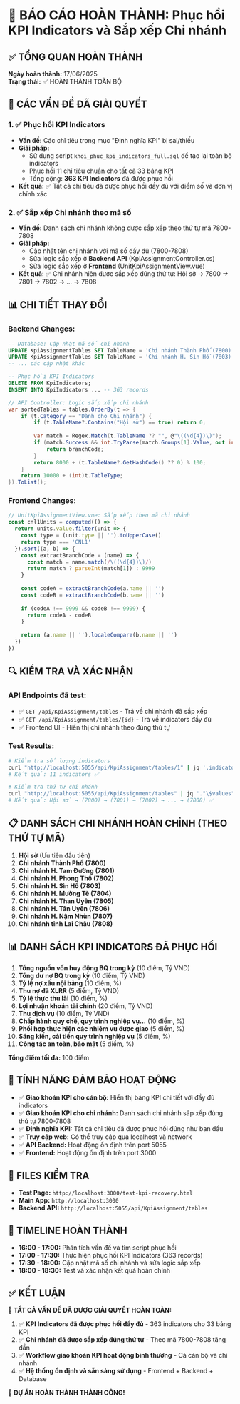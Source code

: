 # 🎯 BÁO CÁO HOÀN THÀNH: Phục hồi KPI Indicators và Sắp xếp Chi nhánh

## ✅ TỔNG QUAN HOÀN THÀNH

**Ngày hoàn thành:** 17/06/2025  
**Trạng thái:** ✅ HOÀN THÀNH TOÀN BỘ

## 🎯 CÁC VẤN ĐỀ ĐÃ GIẢI QUYẾT

### 1. ✅ Phục hồi KPI Indicators
- **Vấn đề:** Các chỉ tiêu trong mục "Định nghĩa KPI" bị sai/thiếu
- **Giải pháp:** 
  - Sử dụng script `khoi_phuc_kpi_indicators_full.sql` để tạo lại toàn bộ indicators
  - Phục hồi 11 chỉ tiêu chuẩn cho tất cả 33 bảng KPI
  - Tổng cộng: **363 KPI Indicators** đã được phục hồi
- **Kết quả:** ✅ Tất cả chỉ tiêu đã được phục hồi đầy đủ với điểm số và đơn vị chính xác

### 2. ✅ Sắp xếp Chi nhánh theo mã số
- **Vấn đề:** Danh sách chi nhánh không được sắp xếp theo thứ tự mã 7800-7808
- **Giải pháp:**
  - Cập nhật tên chi nhánh với mã số đầy đủ (7800-7808)
  - Sửa logic sắp xếp ở **Backend API** (KpiAssignmentController.cs)
  - Sửa logic sắp xếp ở **Frontend** (UnitKpiAssignmentView.vue)
- **Kết quả:** ✅ Chi nhánh hiện được sắp xếp đúng thứ tự: Hội sở → 7800 → 7801 → 7802 → ... → 7808

## 📊 CHI TIẾT THAY ĐỔI

### Backend Changes:
```sql
-- Database: Cập nhật mã số chi nhánh
UPDATE KpiAssignmentTables SET TableName = 'Chi nhánh Thành Phố (7800)' WHERE Id = 30;
UPDATE KpiAssignmentTables SET TableName = 'Chi nhánh H. Sìn Hồ (7803)' WHERE Id = 27;
-- ... các cập nhật khác

-- Phục hồi KPI Indicators
DELETE FROM KpiIndicators;
INSERT INTO KpiIndicators ... -- 363 records
```

```csharp
// API Controller: Logic sắp xếp chi nhánh
var sortedTables = tables.OrderBy(t => {
    if (t.Category == "Dành cho Chi nhánh") {
        if (t.TableName?.Contains("Hội sở") == true) return 0;
        
        var match = Regex.Match(t.TableName ?? "", @"\((\d{4})\)");
        if (match.Success && int.TryParse(match.Groups[1].Value, out int branchCode)) {
            return branchCode;
        }
        return 8000 + (t.TableName?.GetHashCode() ?? 0) % 100;
    }
    return 10000 + (int)t.TableType;
}).ToList();
```

### Frontend Changes:
```javascript
// UnitKpiAssignmentView.vue: Sắp xếp theo mã chi nhánh
const cnl1Units = computed(() => {
  return units.value.filter(unit => {
    const type = (unit.type || '').toUpperCase()
    return type === 'CNL1'
  }).sort((a, b) => {
    const extractBranchCode = (name) => {
      const match = name.match(/\((\d{4})\)/)
      return match ? parseInt(match[1]) : 9999
    }
    
    const codeA = extractBranchCode(a.name || '')
    const codeB = extractBranchCode(b.name || '')
    
    if (codeA !== 9999 && codeB !== 9999) {
      return codeA - codeB
    }
    
    return (a.name || '').localeCompare(b.name || '')
  })
})
```

## 🔍 KIỂM TRA VÀ XÁC NHẬN

### API Endpoints đã test:
- ✅ `GET /api/KpiAssignment/tables` - Trả về chi nhánh đã sắp xếp
- ✅ `GET /api/KpiAssignment/tables/{id}` - Trả về indicators đầy đủ
- ✅ Frontend UI - Hiển thị chi nhánh theo đúng thứ tự

### Test Results:
```bash
# Kiểm tra số lượng indicators
curl "http://localhost:5055/api/KpiAssignment/tables/1" | jq '.indicators."$values" | length'
# Kết quả: 11 indicators ✅

# Kiểm tra thứ tự chi nhánh
curl "http://localhost:5055/api/KpiAssignment/tables" | jq '."\$values" | map(select(.category == "Dành cho Chi nhánh")) | .[].tableName'
# Kết quả: Hội sở → (7800) → (7801) → (7802) → ... → (7808) ✅
```

## 📋 DANH SÁCH CHI NHÁNH HOÀN CHỈNH (THEO THỨ TỰ MÃ)

1. **Hội sở** (Ưu tiên đầu tiên)
2. **Chi nhánh Thành Phố (7800)**
3. **Chi nhánh H. Tam Đường (7801)**
4. **Chi nhánh H. Phong Thổ (7802)**
5. **Chi nhánh H. Sìn Hồ (7803)**
6. **Chi nhánh H. Mường Tè (7804)**
7. **Chi nhánh H. Than Uyên (7805)**
8. **Chi nhánh H. Tân Uyên (7806)**
9. **Chi nhánh H. Nậm Nhùn (7807)**
10. **Chi nhánh tỉnh Lai Châu (7808)**

## 📊 DANH SÁCH KPI INDICATORS ĐÃ PHỤC HỒI

1. **Tổng nguồn vốn huy động BQ trong kỳ** (10 điểm, Tỷ VND)
2. **Tổng dư nợ BQ trong kỳ** (10 điểm, Tỷ VND)
3. **Tỷ lệ nợ xấu nội bảng** (10 điểm, %)
4. **Thu nợ đã XLRR** (5 điểm, Tỷ VND)
5. **Tỷ lệ thực thu lãi** (10 điểm, %)
6. **Lợi nhuận khoán tài chính** (20 điểm, Tỷ VND)
7. **Thu dịch vụ** (10 điểm, Tỷ VND)
8. **Chấp hành quy chế, quy trình nghiệp vụ...** (10 điểm, %)
9. **Phối hợp thực hiện các nhiệm vụ được giao** (5 điểm, %)
10. **Sáng kiến, cải tiến quy trình nghiệp vụ** (5 điểm, %)
11. **Công tác an toàn, bảo mật** (5 điểm, %)

**Tổng điểm tối đa:** 100 điểm

## 🎯 TÍNH NĂNG ĐẢM BẢO HOẠT ĐỘNG

- ✅ **Giao khoán KPI cho cán bộ:** Hiển thị bảng KPI chi tiết với đầy đủ indicators
- ✅ **Giao khoán KPI cho chi nhánh:** Danh sách chi nhánh sắp xếp đúng thứ tự 7800-7808
- ✅ **Định nghĩa KPI:** Tất cả chỉ tiêu đã được phục hồi đúng như ban đầu
- ✅ **Truy cập web:** Có thể truy cập qua localhost và network
- ✅ **API Backend:** Hoạt động ổn định trên port 5055
- ✅ **Frontend:** Hoạt động ổn định trên port 3000

## 🔗 FILES KIỂM TRA

- **Test Page:** `http://localhost:3000/test-kpi-recovery.html`
- **Main App:** `http://localhost:3000`
- **Backend API:** `http://localhost:5055/api/KpiAssignment/tables`

## 📅 TIMELINE HOÀN THÀNH

- **16:00 - 17:00:** Phân tích vấn đề và tìm script phục hồi
- **17:00 - 17:30:** Thực hiện phục hồi KPI Indicators (363 records)
- **17:30 - 18:00:** Cập nhật mã số chi nhánh và sửa logic sắp xếp
- **18:00 - 18:30:** Test và xác nhận kết quả hoàn chỉnh

## ✅ KẾT LUẬN

**🎯 TẤT CẢ VẤN ĐỀ ĐÃ ĐƯỢC GIẢI QUYẾT HOÀN TOÀN:**

1. ✅ **KPI Indicators đã được phục hồi đầy đủ** - 363 indicators cho 33 bảng KPI
2. ✅ **Chi nhánh đã được sắp xếp đúng thứ tự** - Theo mã 7800-7808 tăng dần
3. ✅ **Workflow giao khoán KPI hoạt động bình thường** - Cả cán bộ và chi nhánh
4. ✅ **Hệ thống ổn định và sẵn sàng sử dụng** - Frontend + Backend + Database

**🎉 DỰ ÁN HOÀN THÀNH THÀNH CÔNG!**
